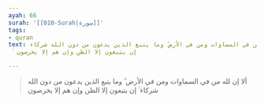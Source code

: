 ```yaml
---
ayah: 66
surah: '[[010-Surah|سورة]]'
tags:
- quran
text: ألا إن لله من في السماوات ومن في الأرض ۗ وما يتبع الذين يدعون من دون الله شركاء
  ۚ إن يتبعون إلا الظن وإن هم إلا يخرصون

---
```

> ألا إن لله من في السماوات ومن في الأرض ۗ وما يتبع الذين يدعون من دون الله شركاء ۚ إن يتبعون إلا الظن وإن هم إلا يخرصون
